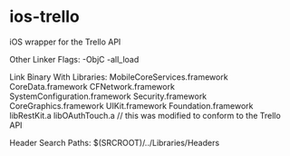 ios-trello
==========

iOS wrapper for the Trello API

Other Linker Flags:
-ObjC
-all_load

Link  Binary With Libraries:
MobileCoreServices.framework
CoreData.framework
CFNetwork.framework
SystemConfiguration.framework
Security.framework
CoreGraphics.framework
UIKit.framework
Foundation.framework
libRestKit.a
libOAuthTouch.a // this was modified to conform to the Trello API

Header Search Paths:
$(SRCROOT)/../Libraries/Headers
